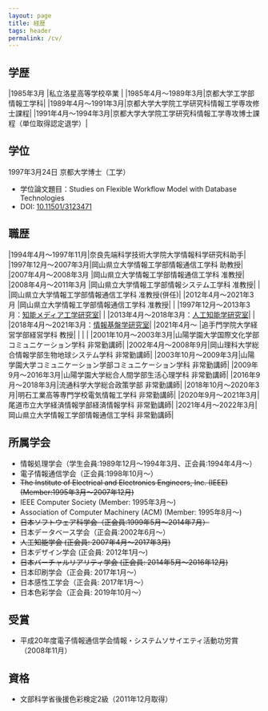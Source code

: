 ```yaml
---
layout: page
title: 経歴
tags: header
permalink: /cv/
---
```

## 学歴

|1985年3月          |私立洛星高等学校卒業   |
|1985年4月〜1989年3月|京都大学工学部情報工学科|
|1989年4月〜1991年3月|京都大学大学院工学研究科情報工学専攻修士課程|
|1991年4月〜1994年3月|京都大学大学院工学研究科情報工学専攻博士課程（単位取得認定退学）|

## 学位

1997年3月24日 京都大学博士（工学）

- 学位論文題目：Studies on Flexible Workflow Model with Database Technologies
- DOI: [10.11501/3123471](http://dx.doi.org/10.11501/3123471)

## 職歴

|1994年4月〜1997年11月|奈良先端科学技術大学院大学情報科学研究科助手|
|1997年12月〜2007年3月|岡山県立大学情報工学部情報通信工学科 助教授|
|2007年4月〜2008年3月 |岡山県立大学情報工学部情報通信工学科 准教授|
|2008年4月〜2011年3月 |岡山県立大学情報工学部情報システム工学科 准教授|
|                   |岡山県立大学情報工学部情報通信工学科 准教授(併任)|
|2012年4月〜2021年3月 |岡山県立大学情報工学部情報通信工学科 准教授|
|                   |1997年12月〜2013年3月：[知能メディア工学研究室](http://opu-yokotalab.com/)|
|                   |2013年4月〜2018年3月：[人工知能学研究室](http://www-ail.c.oka-pu.ac.jp/)|
|                   |2018年4月〜2021年3月：[情報基盤学研究室](https://www.kunilab.org/)|
|2021年4月〜         |追手門学院大学経営学部経営学科 教授|
|                   |                                 |
|2001年10月〜2003年3月|山陽学園大学国際文化学部コミュニケーション学科 非常勤講師|
|2002年4月〜2008年9月|岡山理科大学総合情報学部生物地球システム学科 非常勤講師|
|2003年10月〜2009年3月|山陽学園大学コミュニケーション学部コミュニケーション学科 非常勤講師|
|2009年9月〜2016年3月|山陽学園大学総合人間学部生活心理学科 非常勤講師|
|2016年9月〜2018年3月|流通科学大学総合政策学部 非常勤講師|
|2018年10月〜2020年3月|明石工業高等専門学校電気情報工学科 非常勤講師|
|2020年9月〜2021年3月|尾道市立大学経済情報学部経済情報学科 非常勤講師|
|2021年4月〜2022年3月|岡山県立大学情報工学部情報通信工学科 非常勤講師|

## 所属学会

- 情報処理学会（学生会員:1989年12月〜1994年3月、正会員:1994年4月〜）
- 電子情報通信学会（正会員:1998年10月〜）
- ~~The Institute of Electrical and Electronics Engineers, Inc. (IEEE) (Member:1995年3月〜2007年12月)~~
- IEEE Computer Society (Member: 1995年3月〜)
- Association of Computer Machinery (ACM) (Member: 1995年8月〜)
- ~~日本ソフトウェア科学会（正会員:1999年5月〜2014年7月）~~
- 日本データベース学会（正会員:2002年6月〜）
- ~~人工知能学会 (正会員: 2007年4月〜2017年3月)~~
- 日本デザイン学会 (正会員: 2012年1月〜)
- ~~日本バーチャルリアリティ学会 (正会員: 2014年5月〜2016年12月)~~
- 日本印刷学会（正会員: 2017年1月〜）
- 日本感性工学会（正会員: 2017年1月〜）
- 日本色彩学会（正会員: 2019年10月〜）

## 受賞

- 平成20年度電子情報通信学会情報・システムソサイエティ活動功労賞（2008年11月）

## 資格

- 文部科学省後援色彩検定2級（2011年12月取得）
